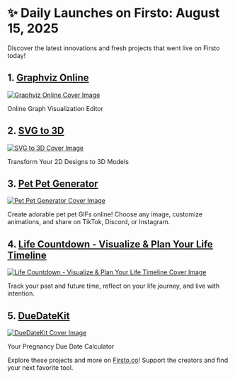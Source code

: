 # ✨ Daily Launches on Firsto: August 15, 2025

Discover the latest innovations and fresh projects that went live on Firsto today!

## 1. [Graphviz Online](https://firsto.co/projects/graphviz-online)

[![Graphviz Online Cover Image](https://607255gt6f.ufs.sh/f/ViZtN9dvJxPt3TM6x7glzmGX4iHMxtPpaNVesdgk5KrUARjT)](https://firsto.co/projects/graphviz-online)

 Online Graph Visualization Editor



## 2. [SVG to 3D](https://firsto.co/projects/svg-to-3d)

[![SVG to 3D Cover Image](https://607255gt6f.ufs.sh/f/ViZtN9dvJxPtXtoOKIy4PyKwqr7tZlh29pRjvQuf35BVHMW8)](https://firsto.co/projects/svg-to-3d)

 Transform Your 2D Designs to 3D Models



## 3. [Pet Pet Generator](https://firsto.co/projects/pet-pet-generator)

[![Pet Pet Generator Cover Image](https://607255gt6f.ufs.sh/f/ViZtN9dvJxPttzs3egMmq0DblQGhXL7OdzHeVg1PSYf8WsoK)](https://firsto.co/projects/pet-pet-generator)

 Create adorable pet pet GIFs online! Choose any image, customize animations, and share on TikTok, Discord, or Instagram.



## 4. [Life Countdown - Visualize & Plan Your Life Timeline](https://firsto.co/projects/life-countdown-visualize-plan-your-life-timeline)

[![Life Countdown - Visualize & Plan Your Life Timeline Cover Image](https://607255gt6f.ufs.sh/f/ViZtN9dvJxPt3qBcuYglzmGX4iHMxtPpaNVesdgk5KrUARjT)](https://firsto.co/projects/life-countdown-visualize-plan-your-life-timeline)

 Track your past and future time, reflect on your life journey, and live with intention. 



## 5. [DueDateKit](https://firsto.co/projects/duedatekit)

[![DueDateKit Cover Image](https://607255gt6f.ufs.sh/f/ViZtN9dvJxPt4afF6L28wc7ANEkfjviHq3XoR2nzxGdrs0tp)](https://firsto.co/projects/duedatekit)

 Your Pregnancy Due Date Calculator




Explore these projects and more on [Firsto.co](https://firsto.co)! Support the creators and find your next favorite tool.
